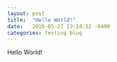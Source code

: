 ```yaml
---
layout: post
title:  "Hello World!"
date:   2016-05-27 13:14:52 -0400
categories: testing blog
---
```


Hello World!
